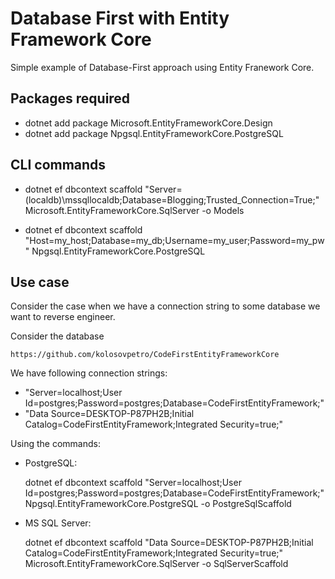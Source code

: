# Database First with Entity Framework Core

Simple example of Database-First approach using Entity Franework Core.

## Packages required

- dotnet add package Microsoft.EntityFrameworkCore.Design
- dotnet add package Npgsql.EntityFrameworkCore.PostgreSQL

## CLI commands

- dotnet ef dbcontext scaffold "Server=(localdb)\mssqllocaldb;Database=Blogging;Trusted_Connection=True;" Microsoft.EntityFrameworkCore.SqlServer -o Models

- dotnet ef dbcontext scaffold "Host=my_host;Database=my_db;Username=my_user;Password=my_pw" Npgsql.EntityFrameworkCore.PostgreSQL

## Use case

Consider the case when we have a connection string to some database we want to reverse engineer. 

Consider the database 

	https://github.com/kolosovpetro/CodeFirstEntityFrameworkCore

We have following connection strings:

- "Server=localhost;User Id=postgres;Password=postgres;Database=CodeFirstEntityFramework;"
- "Data Source=DESKTOP-P87PH2B;Initial Catalog=CodeFirstEntityFramework;Integrated Security=true;"

Using the commands: 

- PostgreSQL: 

	dotnet ef dbcontext scaffold "Server=localhost;User Id=postgres;Password=postgres;Database=CodeFirstEntityFramework;" Npgsql.EntityFrameworkCore.PostgreSQL -o PostgreSqlScaffold

- MS SQL Server: 

	dotnet ef dbcontext scaffold "Data Source=DESKTOP-P87PH2B;Initial Catalog=CodeFirstEntityFramework;Integrated Security=true;" Microsoft.EntityFrameworkCore.SqlServer -o SqlServerScaffold